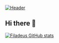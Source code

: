 [![Header](![image](![stacked-waves-haikei](https://github.com/user-attachments/assets/17460d77-b2bd-449b-a11f-c30262bf0ae7)))](https://github.com/Filadeus)

## Hi there 👋

[![Filadeus GitHub stats](https://github-readme-stats.vercel.app/api?username=Filadeus)](https://github.com/anuraghazra/github-readme-stats)
<!--
**Filadeus/Filadeus** is a ✨ _special_ ✨ repository because its `README.md` (this file) appears on your GitHub profile.

Here are some ideas to get you started:

- 🔭 I’m currently working on ...
- 🌱 I’m currently learning ...
- 👯 I’m looking to collaborate on ...
- 🤔 I’m looking for help with ...
- 💬 Ask me about ...
- 📫 How to reach me: ...
- 😄 Pronouns: ...
- ⚡ Fun fact: ...
-->
